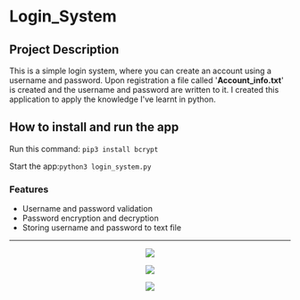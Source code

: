 # Login_System

## Project Description

This is a simple login system, where you can create an account using a username and password.
Upon registration a file called '**Account_info.txt**' is created and the username and password are written to it.
I created this application to apply the knowledge I've learnt in python.

## How to install and run the app
Run this command: ```pip3 install bcrypt```

Start the app:```python3 login_system.py```


### Features
 - Username and password validation
 - Password encryption and decryption
 - Storing username and password to text file
 
 
 ___
 
<p align="center">
  <kbd><img src="https://user-images.githubusercontent.com/72699320/189645683-27281935-66e5-416e-b827-7bed3749ef84.png"></kbd>
</p>

<p align="center">
  <kbd><img src="https://user-images.githubusercontent.com/72699320/189646001-4a1b3227-6508-4f67-a706-2fc4236f5757.png"></kbd>
</p>

<p align="center">
  <kbd><img src="https://user-images.githubusercontent.com/72699320/189646290-6aaac58a-7836-4343-94f8-ad76654d8db9.png"></kb
</p>
